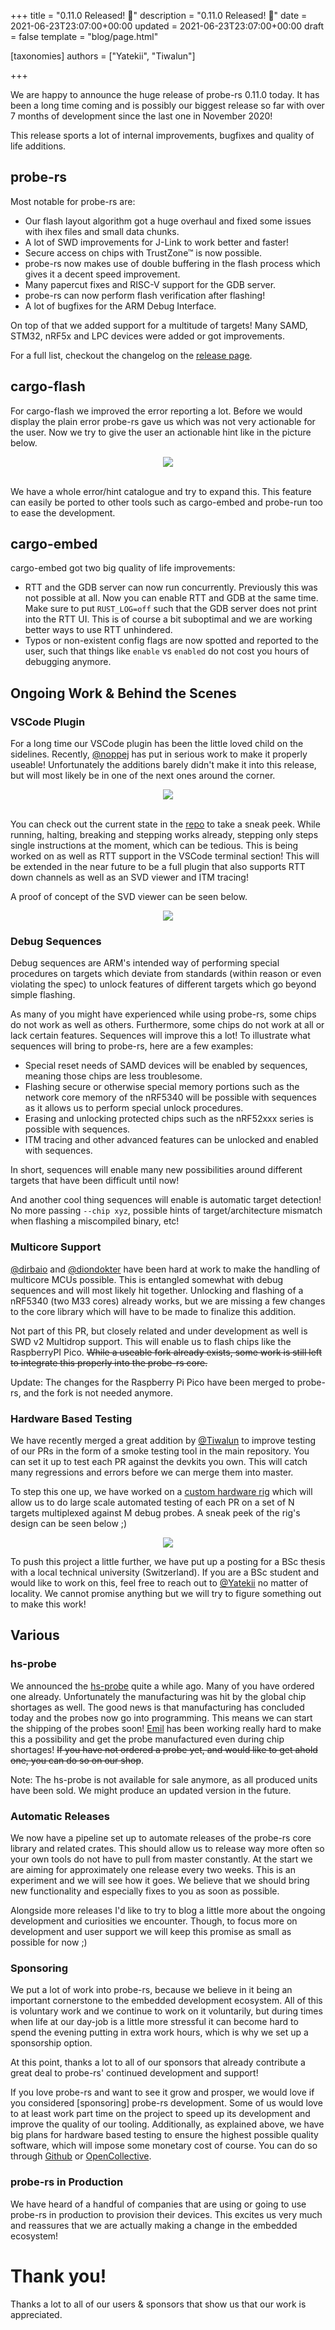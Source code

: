 +++
title = "0.11.0 Released! 🎉"
description = "0.11.0 Released! 🎉"
date = 2021-06-23T23:07:00+00:00
updated = 2021-06-23T23:07:00+00:00
draft = false
template = "blog/page.html"

[taxonomies]
authors = ["Yatekii", "Tiwalun"]

+++

We are happy to announce the huge release of probe-rs 0.11.0 today.
It has been a long time coming and is possibly our biggest release so far with over 7 months of development since the last one in November 2020!

This release sports a lot of internal improvements, bugfixes and quality of life additions.

## probe-rs

Most notable for probe-rs are:

- Our flash layout algorithm got a huge overhaul and fixed some issues with ihex files and small data chunks.
- A lot of SWD improvements for J-Link to work better and faster!
- Secure access on chips with TrustZone™ is now possible.
- probe-rs now makes use of double buffering in the flash process which gives it a decent speed improvement.
- Many papercut fixes and RISC-V support for the GDB server.
- probe-rs can now perform flash verification after flashing!
- A lot of bugfixes for the ARM Debug Interface.

On top of that we added support for a multitude of targets!
Many SAMD, STM32, nRF5x and LPC devices were added or got improvements.

For a full list, checkout the changelog on the [release page](https://github.com/probe-rs/probe-rs/releases/tag/v0.11.0).

## cargo-flash

For cargo-flash we improved the error reporting a lot. Before we would display the plain error probe-rs gave us which was not very actionable for the user.
Now we try to give the user an actionable hint like in the picture below.

<center><img src="/img/release-0.11.0/cargo-flash-hints.png" style="max-width:100%"></center>
<br>

We have a whole error/hint catalogue and try to expand this. This feature can easily be ported to other tools such as cargo-embed and probe-run too to ease the development.

## cargo-embed

cargo-embed got two big quality of life improvements:

- RTT and the GDB server can now run concurrently. Previously this was not possible at all. Now you can enable RTT and GDB at the same time. Make sure to put `RUST_LOG=off` such that the GDB server does not print into the RTT UI. This is of course a bit suboptimal and we are working better ways to use RTT unhindered.
- Typos or non-existent config flags are now spotted and reported to the user, such that things like `enable` vs `enabled` do not cost you hours of debugging anymore.

## Ongoing Work & Behind the Scenes

### VSCode Plugin

For a long time our VSCode plugin has been the little loved child on the sidelines. Recently, [@noppej](https://github.com/noppej) has put in serious work to make it properly useable! Unfortunately the additions barely didn't make it into this release, but will most likely be in one of the next ones around the corner.

<center><img src="/img/release-0.11.0/probe-rs-debugger.gif" style="max-width:100%"></center>
<br>

You can check out the current state in the [repo](https://github.com/probe-rs/vscode) to take a sneak peek.
While running, halting, breaking and stepping works already, stepping only steps single instructions at the moment, which can be tedious.
This is being worked on as well as RTT support in the VSCode terminal section! This will be extended in the near future to be a full plugin that also supports RTT down channels as well as an SVD viewer and ITM tracing!

A proof of concept of the SVD viewer can be seen below.

<center><img src="/img/release-0.11.0/svd-viewer.jpeg" style="max-width:100%"></center>

### Debug Sequences

Debug sequences are ARM's intended way of performing special procedures on targets which deviate from standards (within reason or even violating the spec) to unlock features of different targets which go beyond simple flashing.

As many of you might have experienced while using probe-rs, some chips do not work as well as others. Furthermore, some chips do not work at all or lack certain features. Sequences will improve this a lot!
To illustrate what sequences will bring to probe-rs, here are a few examples:

- Special reset needs of SAMD devices will be enabled by sequences, meaning those chips are less troublesome.
- Flashing secure or otherwise special memory portions such as the network core memory of the nRF5340 will be possible with sequences as it allows us to perform special unlock procedures.
- Erasing and unlocking protected chips such as the nRF52xxx series is possible with sequences.
- ITM tracing and other advanced features can be unlocked and enabled with sequences.

In short, sequences will enable many new possibilities around different targets that have been difficult until now!

And another cool thing sequences will enable is automatic target detection! No more passing `--chip xyz`, possible hints of target/architecture mismatch when flashing a miscompiled binary, etc!

### Multicore Support

[@dirbaio](https://github.com/Dirbaio) and [@diondokter](https://github.com/diondokter) have been hard at work to make the handling of multicore MCUs possible.
This is entangled somewhat with debug sequences and will most likely hit together.
Unlocking and flashing of a nRF5340 (two M33 cores) already works, but we are missing a few changes to the core library which will have to be made to finalize this addition.

Not part of this PR, but closely related and under development as well is SWD v2 Multidrop support. This will enable us to flash chips like the RaspberryPI Pico. ~~While a useable fork already exists, some work is still left to integrate this properly into the probe-rs core.~~

Update: The changes for the Raspberry Pi Pico have been merged to probe-rs, and the fork
is not needed anymore.

### Hardware Based Testing

We have recently merged a great addition by [@Tiwalun](https://github.com/Tiwalun) to improve testing of our PRs in the form of a smoke testing tool in the main repository.
You can set it up to test each PR against the devkits you own. This will catch many regressions and errors before we can merge them into master.

To step this one up, we have worked on a [custom hardware rig](https://github.com/probe-rs/hive) which will allow us to do large scale automated testing of each PR on a set of N targets multiplexed against M debug probes.
A sneak peek of the rig's design can be seen below ;)

<center><img src="/img/release-0.11.0/hive.jpg" style="max-width:100%"></center>

To push this project a little further, we have put up a posting for a BSc thesis with a local technical university (Switzerland). If you are a BSc student and would like to work on this, feel free to reach out to [@Yatekii](https://github.com/Yatekii) no matter of locality. We cannot promise anything but we will try to figure something out to make this work!

## Various

### hs-probe

We announced the [hs-probe](https://github.com/probe-rs/hs-probe) quite a while ago. Many of you have ordered one already. Unfortunately the manufacturing was hit by the global chip shortages as well. The good news is that manufacturing has concluded today and the probes now go into programming. This means we can start the shipping of the probes soon!
[Emil](https://github.com/korken89) has been working really hard to make this a possibility and get the probe manufactured even during chip shortages!
~~If you have not ordered a probe yet, and would like to get ahold one, you can do so on our shop~~.

Note: The hs-probe is not available for sale anymore, as all produced units have been sold. We might produce an updated version in the future.

### Automatic Releases

We now have a pipeline set up to automate releases of the probe-rs core library and related crates. This should allow us to release way more often so your own tools do not have to pull from master constantly.
At the start we are aiming for approximately one release every two weeks. This is an experiment and we will see how it goes. We believe that we should bring new functionality and especially fixes to you as soon as possible.

Alongside more releases I'd like to try to blog a little more about the ongoing development and curiosities we encounter. Though, to focus more on development and user support we will keep this promise as small as possible for now ;)

### Sponsoring

We put a lot of work into probe-rs, because we believe in it being an important cornerstone to the embedded development ecosystem.
All of this is voluntary work and we continue to work on it voluntarily, but during times when life at our day-job is a little more stressful it can become hard to spend the evening putting in extra work hours, which is why we set up a sponsorship option.

At this point, thanks a lot to all of our sponsors that already contribute a great deal to probe-rs' continued development and support!

If you love probe-rs and want to see it grow and prosper, we would love if you considered [sponsoring] probe-rs development. Some of us would love to at least work part time on the project to speed up its development and improve the quality of our tooling. Additionally, as explained above, we have big plans for hardware based testing to ensure the highest possible quality software, which will impose some monetary cost of course.
You can do so through [Github](https://github.com/sponsors/probe-rs) or [OpenCollective](https://opencollective.com/probe-rs).

### probe-rs in Production

We have heard of a handful of companies that are using or going to use probe-rs in production to provision their devices. This excites us very much and reassures that we are actually making a change in the embedded ecosystem!

# Thank you!

Thanks a lot to all of our users & sponsors that show us that our work is appreciated.
